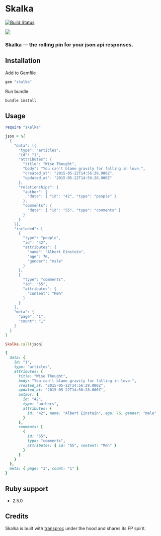 # Skalka

[![Build Status](https://travis-ci.com/vaihtovirta/skalka.svg?branch=master)](https://travis-ci.com/vaihtovirta/skalka)

![](https://i.imgur.com/rsw7QPg.png)

### Skalka — the rolling pin for your json api responses.

## Installation

Add to Gemfile

```ruby
gem "skalka"
```
Run bundle

```bash
bundle install
```

## Usage

```ruby
require "skalka"

json = %{
  {
    "data": [{
      "type": "articles",
      "id": "1",
      "attributes": {
        "title": "Wise Thought",
        "body": "You can't blame gravity for falling in love.",
        "created_at": "2015-05-22T14:56:29.000Z",
        "updated_at": "2015-05-22T14:56:28.000Z"
      },
      "relationships": {
        "author": {
          "data": { "id": "42", "type": "people" }
        },
        "comments": {
          "data": { "id": "55", "type": "comments" }
        }
      }
    }],
    "included": [
      {
        "type": "people",
        "id": "42",
        "attributes": {
          "name": "Albert Einstein",
          "age": 76,
          "gender": "male"
        }
      },
      {
        "type": "comments",
        "id": "55",
        "attributes": {
          "content": "Meh"
        }
      }
    ],
    "meta": {
      "page": "1",
      "count": "1"
    }
  }
}

Skalka.call(json)

{
  data: {
    id: "1",
    type: "articles",
    attributes: {
      title: "Wise Thought",
      body: "You can't blame gravity for falling in love.",
      created_at: "2015-05-22T14:56:29.000Z",
      updated_at: "2015-05-22T14:56:28.000Z",
      author: {
        id: "42",
        type: "authors",
        attributes: {
          id: "42", name: "Albert Einstein", age: 76, gender: "male"
        }
      },
      comments: [
        {
          id: "55",
          type: "comments",
          attributes: { id: "55", content: "Meh" }
        }
      ]
    }
  },
  meta: { page: "1", count: "1" }
}
```

## Ruby support

- 2.5.0


## Credits

Skalka is built with [transproc](https://github.com/solnic/transproc) under the hood and shares its FP spirit.

